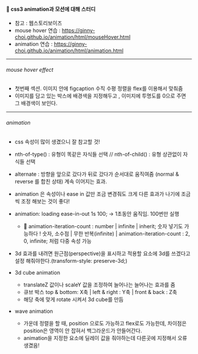#### 🎪 css3 animation과 모션에 대해 스터디

- 참고 : 웹스토리보이즈
- mouse hover 연습 : https://ginny-choi.github.io/animation/html/mouseHover.html
- animation 연습 : https://ginny-choi.github.io/animation/html/animation.html

---

###### mouse hover effect

- 첫번째 섹션. 이미지 안에 figcaption 수직 수평 정렬을 flex를 이용해서 맞춰줌
- 이미지를 담고 있는 박스에 배경색을 지정해두고 , 이미지에 투명도를 0으로 주면 그 배경색이 보인다.

---

###### animation

- css 속성이 많이 생겼으니 잘 참고할 것!
- nth-of-type() : 유형이 똑같은 자식들 선택 // nth-of-child() : 유형 상관없이 자식들 선택
- alternate : 방향을 앞으로 갔다가 뒤로 갔다가 순서대로 움직여줌 (normal & reverse 를 합친 상태) 계속 이어지는 효과.
- animation 은 속성이나 ease in 값만 조금 변경줘도 크게 다른 효과가 나기에 조금씩 조정 해보는 것이 좋다!
- animation: loading ease-in-out 1s 100; -> 1초동안 움직임. 100번만 실행
  - 🎯 animation-iteration-count : number | infinite | inherit; 숫자 넣기도 가능하다 !
    숫자, 소수점 | 무한 반복(infinite) | animation-iteration-count : 2, 0, infinite; 처럼 다중 속성 가능
- 3d 효과를 내려면 원근점(perspective)을 표시하고 적용할 요소에 3d를 쓰겠다고 설정 해줘야한다.(transform-style: preserve-3d;)

- 3d cube animation

  - translateZ 값이나 scaleY 값을 조정하여 늘어나는 늘어나는 효과를 줌
  - 큐브 박스 top & bottom: X축 | left & right : Y축 | front & back : Z축
  - 해당 축에 맞게 rotate 시켜서 3d cube를 만듬

- wave animation
  - 가운데 정렬을 할 때, position 으로도 가능하고 flex로도 가능한데, 차이점은 position은 영역이 안 잡혀서 백그라운드가 안들어간다.
  - animation을 지정한 요소에 딜레이 값을 줘야하는데 다른곳에 지정해서 오류 생겼음!

